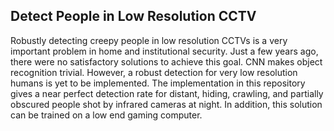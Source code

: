 ## Detect People in Low Resolution CCTV
Robustly detecting creepy people in low resolution CCTVs is a very important problem in home and institutional security. Just a few years ago, there were no satisfactory solutions to achieve this goal. CNN makes object recognition trivial. However, a robust detection for very low resolution humans is yet to be implemented. The implementation in this repository gives a near perfect detection rate for distant, hiding, crawling, and partially obscured people shot by infrared cameras at night. In addition, this solution can be trained on a low end gaming computer.
